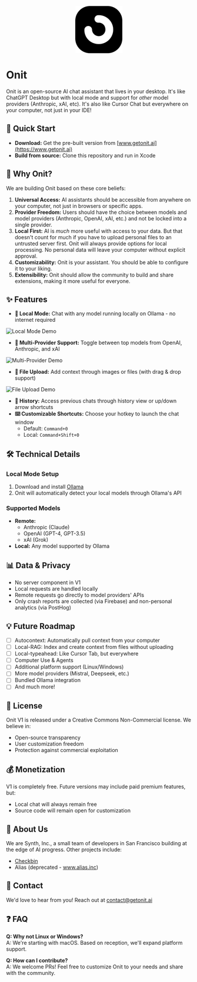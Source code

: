 <div align="center">
  <a href="https://www.getonit.ai">
    <img src="macos/Onit/Assets.xcassets/AppIcon.appiconset/app_icon_1x.png" alt="Onit Logo" width="128" height="128">
  </a>
</div>

# Onit

Onit is an open-source AI chat assistant that lives in your desktop. It's like ChatGPT Desktop but with local mode and support for _other_ model providers (Anthropic, xAI, etc). It's also like Cursor Chat but everywhere on your computer, not just in your IDE!

## 🚀 Quick Start

- **Download:** Get the pre-built version from [www.getonit.ai](https://www.getonit.ai)
- **Build from source:** Clone this repository and run in Xcode

## 🎯 Why Onit?

We are building Onit based on these core beliefs:

1. **Universal Access:** AI assistants should be accessible from anywhere on your computer, not just in browsers or specific apps.
2. **Provider Freedom:** Users should have the choice between models and model providers (Anthropic, OpenAI, xAI, etc.) and not be locked into a single provider.
3. **Local First:** AI is _much_ more useful with access to your data. But that doesn't count for much if you have to upload personal files to an untrusted server first. Onit will always provide options for local processing. No personal data will leave your computer without explicit approval. 
4. **Customizability:** Onit is your assistant. You should be able to configure it to your liking.
5. **Extensibility:** Onit should allow the community to build and share extensions, making it more useful for everyone. 

## ✨ Features

- **🤖 Local Mode:** Chat with any model running locally on Ollama - no internet required

![Local Mode Demo](https://syntheticco.blob.core.windows.net/onit-media/local_mode_demo.gif)

- **🔄 Multi-Provider Support:** Toggle between top models from OpenAI, Anthropic, and xAI

![Multi-Provider Demo](https://syntheticco.blob.core.windows.net/onit-media/40s_multi_provider_demo.gif)

- **📎 File Upload:** Add context through images or files (with drag & drop support)

![File Upload Demo](https://syntheticco.blob.core.windows.net/onit-media/drag_and_drop_demo.gif)

- **📜 History:** Access previous chats through history view or up/down arrow shortcuts
- **⌨️ Customizable Shortcuts:** Choose your hotkey to launch the chat window
  - Default: `Command+0`
  - Local: `Command+Shift+0`


## 🛠️ Technical Details

### Local Mode Setup
1. Download and install [Ollama](https://ollama.com/)
2. Onit will automatically detect your local models through Ollama's API

### Supported Models
- **Remote:**
  - Anthropic (Claude)
  - OpenAI (GPT-4, GPT-3.5)
  - xAI (Grok)
- **Local:** Any model supported by Ollama

## 📊 Data & Privacy

- No server component in V1
- Local requests are handled locally
- Remote requests go directly to model providers' APIs
- Only crash reports are collected (via Firebase) and non-personal analytics (via PostHog)

## 💡 Future Roadmap

- [ ] Autocontext: Automatically pull context from your computer
- [ ] Local-RAG: Index and create context from files without uploading
- [ ] Local-typeahead: Like Cursor Tab, but everywhere
- [ ] Computer Use & Agents
- [ ] Additional platform support (Linux/Windows)
- [ ] More model providers (Mistral, Deepseek, etc.)
- [ ] Bundled Ollama integration
- [ ] And much more!

## 📝 License

Onit V1 is released under a Creative Commons Non-Commercial license. We believe in:
- Open-source transparency
- User customization freedom
- Protection against commercial exploitation

## 💰 Monetization

V1 is completely free. Future versions may include paid premium features, but:
- Local chat will always remain free
- Source code will remain open for customization

## 👥 About Us

We are Synth, Inc., a small team of developers in San Francisco building at the edge of AI progress. Other projects include:
- [Checkbin](https://www.checkbin.dev)
- Alias (deprecated - www.alias.inc)

## 🤝 Contact

We'd love to hear from you! Reach out at contact@getonit.ai

## ❓ FAQ

**Q: Why not Linux or Windows?**  
A: We're starting with macOS. Based on reception, we'll expand platform support.

**Q: How can I contribute?**  
A: We welcome PRs! Feel free to customize Onit to your needs and share with the community.
